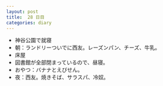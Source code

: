 ```yaml
---
layout: post
title:  28 日目
categories: diary
---
```


* 神谷公園で就寝
* 朝：ランドリーついでに西友。レーズンパン、チーズ、牛乳。
* 床屋
* 図書館が全部閉まっているので、昼寝。
* おやつ：バナナとえびせん。
* 夜：西友。焼きそば、サラスパ、冷奴。

